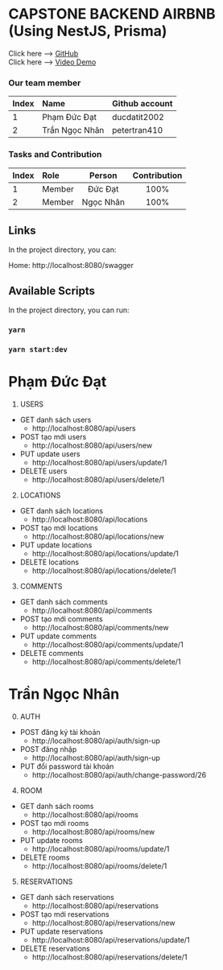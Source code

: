
# CAPSTONE BACKEND AIRBNB (Using NestJS, Prisma)

Click here --> <a href="https://github.com/ducdatit2002/Capstone-AirBnB-BE" target="_blank">GitHub</a>
</br>
Click here --> <a href="" target="_blank">Video Demo</a>
</br>

### Our team member
| Index | Name                |      Github account             |
|:------|:-----------------------|:---------------------------|
| 1     | Phạm Đức Đạt |ducdatit2002 |
| 2     | Trần Ngọc Nhân | petertran410 |         

### Tasks and Contribution 
| Index | Role                                                         | Person  | Contribution |
|:------|:-------------------------------------------------------------|:--------------:|:------------:|
| 1     | Member     |   Đức Đạt   |          100%      |
| 2     | Member      |  Ngọc Nhân   |          100%      |

## Links

In the project directory, you can:

Home: http://localhost:8080/swagger

## Available Scripts

In the project directory, you can run:

### `yarn`

### `yarn start:dev`


# Phạm Đức Đạt

1. USERS
-   GET danh sách users
     -  http://localhost:8080/api/users
-   POST tạo mới users
     -  http://localhost:8080/api/users/new
-   PUT update users
     -  http://localhost:8080/api/users/update/1
-   DELETE users
     -  http://localhost:8080/api/users/delete/1

2. LOCATIONS
-   GET danh sách locations
     -  http://localhost:8080/api/locations
-   POST tạo mới locations
     -  http://localhost:8080/api/locations/new
-   PUT update locations
     -  http://localhost:8080/api/locations/update/1
-   DELETE locations
     -  http://localhost:8080/api/locations/delete/1

3. COMMENTS
-   GET danh sách comments
     -  http://localhost:8080/api/comments
-   POST tạo mới comments
     -  http://localhost:8080/api/comments/new
-   PUT update comments
     -  http://localhost:8080/api/comments/update/1
-   DELETE comments
     -  http://localhost:8080/api/comments/delete/1

# Trần Ngọc Nhân

0. AUTH
-   POST đăng ký tài khoản
    -   http://localhost:8080/api/auth/sign-up
-   POST đăng nhập
    -   http://localhost:8080/api/auth/sign-up
-   PUT đổi password tài khoản
    -   http://localhost:8080/api/auth/change-password/26
4. ROOM
-   GET danh sách rooms
     -  http://localhost:8080/api/rooms
-   POST tạo mới rooms
     -  http://localhost:8080/api/rooms/new
-   PUT update rooms
     -  http://localhost:8080/api/rooms/update/1
-   DELETE rooms
     -  http://localhost:8080/api/rooms/delete/1

5. RESERVATIONS
-   GET danh sách reservations
     -  http://localhost:8080/api/reservations
-   POST tạo mới reservations
     -  http://localhost:8080/api/reservations/new
-   PUT update reservations
     -  http://localhost:8080/api/reservations/update/1
-   DELETE reservations
     -  http://localhost:8080/api/reservations/delete/1
